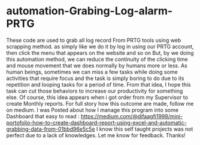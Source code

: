 # automation-Grabing-Log-alarm-PRTG
These code are used to grab all log record From PRTG tools using web scrapping method. as simply like we do it by log in using our PRTG account, then click the menu that appears on the website and so on
But, by we doing this automation method, we can reduce the continuity of the clicking time and mouse movement that we does normally by humans more or less. As human beings, sometimes we can miss a few tasks while doing some activities that require focus and the task is simply boring to do due to its repetition and looping tasks for a period of time. 
From that idea, I hope this task can cut those behaviors to increase our productivity for something else. Of course, this idea appears when i got order from my Supervisor to create Monthly reports. 
For full story how this outcome are made, follow me on medium. I was Posted about how I manage this program into some Dashboard that easy to read :  https://medium.com/@difaagfi1998/mini-portofolio-how-to-create-dashboard-report-using-excel-and-automatic-grabbing-data-from-01bbd96e5c5e
I know this self taught projects was not perfect due to a lack of knowledges. Let me know for feedback. Thanks!
